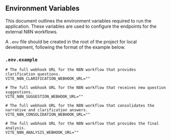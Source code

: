 ## Environment Variables

This document outlines the environment variables required to run the application. These variables are used to configure the endpoints for the external N8N workflows.

A `.env` file should be created in the root of the project for local development, following the format of the example below.

### `.env.example`
```
# The full webhook URL for the N8N workflow that provides clarification questions.
VITE_N8N_CLARIFICATION_WEBHOOK_URL=""

# The full webhook URL for the N8N workflow that receives new question suggestions.
VITE_N8N_SUGGESTION_WEBHOOK_URL=""

# The full webhook URL for the N8N workflow that consolidates the narrative and clarification answers.
VITE_N8N_CONSOLIDATION_WEBHOOK_URL=""

# The full webhook URL for the N8N workflow that provides the final analysis.
VITE_N8N_ANALYSIS_WEBHOOK_URL=""
```
